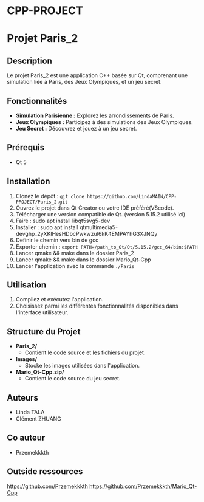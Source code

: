 # CPP-PROJECT

# Projet Paris_2

## Description
Le projet Paris_2 est une application C++ basée sur Qt, comprenant une simulation liée à Paris, des Jeux Olympiques, et un jeu secret.

## Fonctionnalités
- **Simulation Parisienne :** Explorez les arrondissements de Paris.
- **Jeux Olympiques :** Participez à des simulations des Jeux Olympiques.
- **Jeu Secret :** Découvrez et jouez à un jeu secret.


## Prérequis
- Qt 5


## Installation
1. Clonez le dépôt : `git clone https://github.com/LindaMAIN/CPP-PROJECT/Paris_2.git`
2. Ouvrez le projet dans Qt Creator ou votre IDE préféré(VScode).
3. Télécharger une version compatible de Qt. (version 5.15.2 utilisé ici)
4.  Faire : sudo apt install libqt5svg5-dev
5. Installer : sudo apt install qtmultimedia5-dev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
6. Definir le chemin vers bin de gcc
7. Exporter chemin : `export PATH=/path_to_Qt/Qt/5.15.2/gcc_64/bin:$PATH`
8. Lancer qmake && make dans le dossier Paris_2
9. Lancer qmake && make dans le dossier Mario_Qt-Cpp
10. Lancer l'application avec la commande `./Paris`


## Utilisation
1. Compilez et exécutez l'application.
2. Choisissez parmi les différentes fonctionnalités disponibles dans l'interface utilisateur.

## Structure du Projet
- **Paris_2/**
  - Contient le code source et les fichiers du projet.
- **Images/**
  - Stocke les images utilisées dans l'application.
- **Mario_Qt-Cpp.zip/**
  - Contient le code source du jeu secret.

## Auteurs
- Linda TALA
- Clément ZHUANG

## Co auteur
- Przemekkkth
## Outside ressources
https://github.com/Przemekkkth
https://github.com/Przemekkkth/Mario_Qt-Cpp
